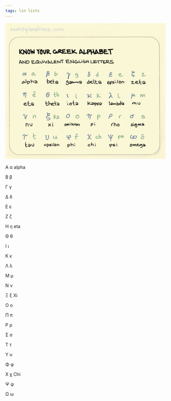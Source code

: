 ```yaml
---
tags: lin lists
---
```


![](/static/img/greek-alphabet.jpeg)


Α α alpha 
 
Β β

Γ γ

Δ δ

Ε ε

Ζ ζ

Η η  eta 

Θ θ

Ι ι

Κ κ

Λ λ

Μ μ

Ν ν

Ξ ξ Xi

Ο ο

Π π

Ρ ρ

Σ σ

Τ τ

Υ υ

Φ φ

Χ χ  Chi 

Ψ ψ

Ω ω


